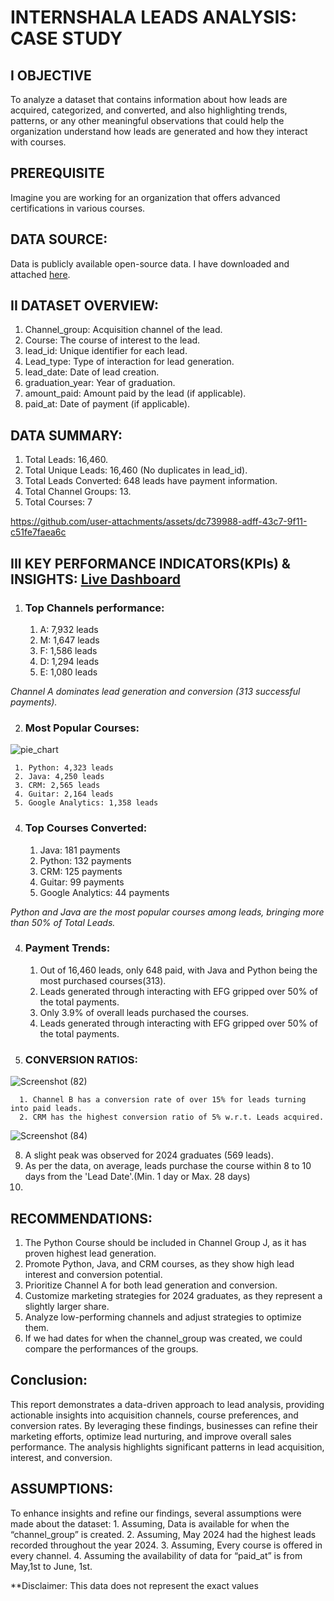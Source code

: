 # INTERNSHALA LEADS ANALYSIS: CASE STUDY


## I OBJECTIVE

  To analyze a dataset that contains information about how leads are acquired, categorized, and converted, and also
  highlighting trends, patterns, or any other meaningful observations that could help the organization understand
  how leads are generated and how they interact with courses.

## PREREQUISITE

  Imagine you are working for an organization that offers advanced certifications in various courses.

## DATA SOURCE:
  Data is publicly available open-source data. I have downloaded and attached [here](https://github.com/SujalDubey/Internshala_Leads_Analysis-CaseStudy/blob/main/raw_data.csv).
  
## II DATASET OVERVIEW:
  1. Channel_group: Acquisition channel of the lead.
  2. Course: The course of interest to the lead.
  3. lead_id: Unique identifier for each lead.
  4. Lead_type: Type of interaction for lead generation.
  5. lead_date: Date of lead creation.
  6. graduation_year: Year of graduation.
  7. amount_paid: Amount paid by the lead (if applicable).
  8. paid_at: Date of payment (if applicable).


## DATA SUMMARY:
  1. Total Leads: 16,460.
  2. Total Unique Leads: 16,460 (No duplicates in lead_id).
  3. Total Leads Converted: 648 leads have payment information.
  4. Total Channel Groups: 13.
  5. Total Courses: 7

https://github.com/user-attachments/assets/dc739988-adff-43c7-9f11-c51fe7faea6c



## III KEY PERFORMANCE INDICATORS(KPIs) & INSIGHTS: [Live Dashboard](https://public.tableau.com/app/profile/lunistic/viz/Internshala_data_analysis/Analysis_dashboard?publish=yes) 
  1. ### Top Channels performance:
     1. A: 7,932 leads
     2. M: 1,647 leads
     3. F: 1,586 leads
     4. D: 1,294 leads
     5. E: 1,080 leads
     
  _Channel A dominates lead generation and conversion (313 successful payments)._

  2. ### Most Popular Courses:
![pie_chart](https://github.com/user-attachments/assets/a2b3121c-f57a-4bda-b900-29158b8f11cb)

     1. Python: 4,323 leads
     2. Java: 4,250 leads
     3. CRM: 2,565 leads
     4. Guitar: 2,164 leads
     5. Google Analytics: 1,358 leads

  4. ### Top Courses Converted:
     1. Java: 181 payments
     2. Python: 132 payments
     3. CRM: 125 payments
     4. Guitar: 99 payments
     5. Google Analytics: 44 payments
  
  _Python and Java are the most popular courses among leads, bringing more than
50% of Total Leads._

  4. ### Payment Trends:
     1. Out of 16,460 leads, only 648 paid, with Java and Python being the most
          purchased courses(313).
     2. Leads generated through interacting with EFG gripped over 50% of the total
          payments.
     3. Only 3.9% of overall leads purchased the courses.
     4. Leads generated through interacting with EFG gripped over 50% of the total
          payments.

  6. ### CONVERSION RATIOS:
![Screenshot (82)](https://github.com/user-attachments/assets/91b0eea4-62f5-4a2b-9b3b-5037f117d883)

      1. Channel B has a conversion rate of over 15% for leads turning into paid leads.
      2. CRM has the highest conversion ratio of 5% w.r.t. Leads acquired.
  
![Screenshot (84)](https://github.com/user-attachments/assets/65178635-41f7-4c23-9ef7-09fcb4f5449d)

  8. A slight peak was observed for 2024 graduates (569 leads).
  9. As per the data, on average, leads purchase the course within 8 to 10 days from the
      'Lead Date'.(Min. 1 day or Max. 28 days)
  10. 


## RECOMMENDATIONS:
  1. The Python Course should be included in Channel Group J, as it has proven highest lead generation.
  2. Promote Python, Java, and CRM courses, as they show high lead interest and conversion potential.
  3. Prioritize Channel A for both lead generation and conversion.
  4. Customize marketing strategies for 2024 graduates, as they represent a slightly larger share.
  5. Analyze low-performing channels and adjust strategies to optimize them.
  6. If we had dates for when the channel_group was created, we could compare the performances of the groups.

## Conclusion:
  This report demonstrates a data-driven approach to lead analysis, providing actionable insights into acquisition channels, course preferences, and conversion rates. By leveraging these findings, businesses can refine their marketing efforts, optimize lead nurturing, and improve overall sales performance. The analysis highlights significant patterns in lead acquisition, interest, and conversion.

## ASSUMPTIONS:
  To enhance insights and refine our findings, several assumptions were made about the dataset:
    1. Assuming, Data is available for when the “channel_group” is created.
    2. Assuming, May 2024 had the highest leads recorded throughout the year 2024.
    3. Assuming, Every course is offered in every channel.
    4. Assuming the availability of data for “paid_at” is from May,1st to June, 1st.

**Disclaimer: This data does not represent the exact values




